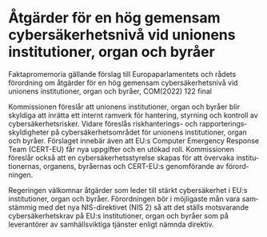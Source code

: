 # Åtgärder för en hög gemensam cybersäkerhetsnivå vid unionens institutioner, organ och byråer

Faktapromemoria gällande förslag till Europa­parla­mentets och rådets förord­ning om åtgärder för en hög gemen­sam cyber­säkerhets­nivå vid unionens institutioner, organ och byråer, COM(2022) 122 final

Kommissionen föreslår att unionens institutioner, organ och byråer blir skyldiga att inrätta ett internt ramverk för hantering, styrning och kontroll av cyber­säkerhets­risker. Vidare föreslås risk­hanterings- och rapporterings­skyldig­heter på cyber­säkerhets­området för unionens institutioner, organ och byråer. Förslaget innebär även att EU:s Computer Emergency Response Team (CERT-EU) får nya uppgifter och en utökad roll. Kommis­sionen föreslår också att en cyber­säker­hets­styrelse skapas för att övervaka institu­tionernas, organens, byråernas och CERT-EU:s genom­förande av förord­ningen.

Regeringen välkomnar åtgärder som leder till stärkt cyber­säkerhet i EU:s institutioner, organ och byråer. Förord­ningen bör i möjligaste mån vara sam­stämmig med det nya NIS-direktivet (NIS 2) så att det ställs motsvarande cyber­säker­hets­krav på EU:s institutioner, organ och byråer som på leverantörer av sam­hälls­viktiga tjänster enligt nämnda direktiv.
